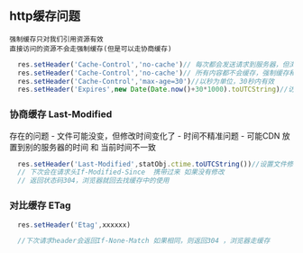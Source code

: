 ## http缓存问题
    强制缓存只对我们引用资源有效
    直接访问的资源不会走强制缓存(但是可以走协商缓存)
```js
  res.setHeader('Cache-Control','no-cache')// 每次都会发送请求到服务器，但浏览器会缓存(做协商缓存使用)
  res.setHeader('Cache-Control','no-cache')// 所有内容都不会缓存，强制缓存和对比缓存都不会触发 (不缓存)
  res.setHeader('Cache-Control','max-age=30')//以秒为单位，30秒内有效
  res.setHeader('Expires',new Date(Date.now()+30*1000).toUTCString)//访问后 到几点  //是个绝对时间
```

### 协商缓存 Last-Modified
  存在的问题
    - 文件可能没变，但修改时间变化了
    - 时间不精准问题
    - 可能CDN 放置到别的服务器的时间 和 当前时间不一致
```js
  res.setHeader('Last-Modified',statObj.ctime.toUTCString())//设置文件修改时间
  // 下次会在请求头If-Modified-Since  携带过来 如果没有修改
  // 返回状态码304，浏览器就回去找缓存中的使用
```

### 对比缓存 ETag
```js
  res.setHeader('Etag',xxxxxx)

  //下次请求header会返回If-None-Match 如果相同，则返回304 ，浏览器走缓存
```
